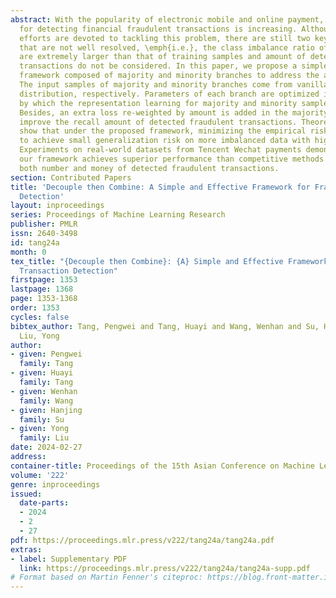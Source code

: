 ```yaml
---
abstract: With the popularity of electronic mobile and online payment, the demand
  for detecting financial fraudulent transactions is increasing. Although numerous
  efforts are devoted to tackling this problem, there are still two key challenges
  that are not well resolved, \emph{i.e.}, the class imbalance ratio of test samples
  are extremely larger than that of training samples and amount of detected fraudulent
  transactions do not be considered. In this paper, we propose a simple and effective
  framework composed of majority and minority branches to address the above issues.
  The input samples of majority and minority branches come from vanilla and re-adjusted
  distribution, respectively. Parameters of each branch are optimized individually,
  by which the representation learning for majority and minority samples are decoupled.
  Besides, an extra loss re-weighted by amount is added in the majority branch to
  improve the recall amount of detected fraudulent transactions. Theoretical results
  show that under the proposed framework, minimizing the empirical risk is guaranteed
  to achieve small generalization risk on more imbalanced data with high probability.
  Experiments on real-world datasets from Tencent Wechat payments demonstrate that
  our framework achieves superior performance than competitive methods in terms of
  both number and money of detected fraudulent transactions.
section: Contributed Papers
title: 'Decouple then Combine: A Simple and Effective Framework for Fraud Transaction
  Detection'
layout: inproceedings
series: Proceedings of Machine Learning Research
publisher: PMLR
issn: 2640-3498
id: tang24a
month: 0
tex_title: "{Decouple then Combine}: {A} Simple and Effective Framework for Fraud
  Transaction Detection"
firstpage: 1353
lastpage: 1368
page: 1353-1368
order: 1353
cycles: false
bibtex_author: Tang, Pengwei and Tang, Huayi and Wang, Wenhan and Su, Hanjing and
  Liu, Yong
author:
- given: Pengwei
  family: Tang
- given: Huayi
  family: Tang
- given: Wenhan
  family: Wang
- given: Hanjing
  family: Su
- given: Yong
  family: Liu
date: 2024-02-27
address:
container-title: Proceedings of the 15th Asian Conference on Machine Learning
volume: '222'
genre: inproceedings
issued:
  date-parts:
  - 2024
  - 2
  - 27
pdf: https://proceedings.mlr.press/v222/tang24a/tang24a.pdf
extras:
- label: Supplementary PDF
  link: https://proceedings.mlr.press/v222/tang24a/tang24a-supp.pdf
# Format based on Martin Fenner's citeproc: https://blog.front-matter.io/posts/citeproc-yaml-for-bibliographies/
---
```

